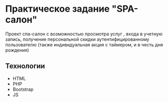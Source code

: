 # Практическое задание "SPA-салон"

Проект спа-салон с возможностью просмотра услуг , входа в учетную запись, получение персональной скидки аутентифицированному пользователю (также индивидуальная акция с таймером, и в честь дня рождения)

## Технологии
- HTML
- PHP
- Bootstrap
- JS
